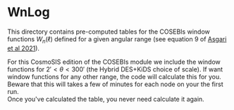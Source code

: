 # WnLog

This directory contains pre-computed tables for the COSEBIs window functions $W_{ 
n}(\ell)$ defined for a given angular range (see equation 9 of [Asgari et al 2021](https://arxiv.org/pdf/2007.15633.pdf)).

For this CosmoSIS edition of the COSEBIs module we include the window functions for $2'\lt \theta \lt 300'$ 
(the Hybrid DES+KiDS choice of scale).  If want window functions for any other range, the code will calculate 
this for you.  Beware that this will takes a few of minutes for each node on your the first run.   
Once you've calculated the table, you never need calculate it again.


